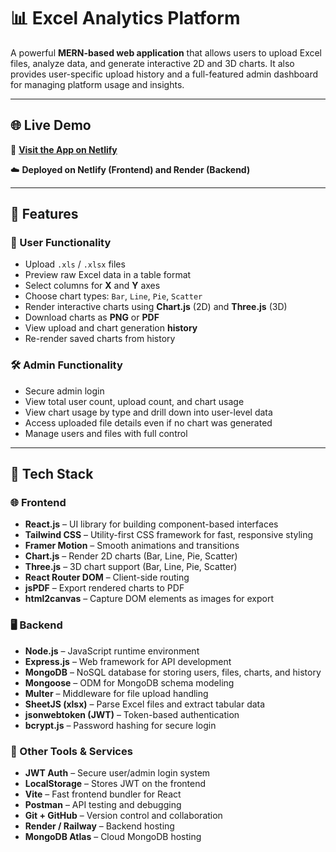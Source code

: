# 📊 Excel Analytics Platform

A powerful **MERN-based web application** that allows users to upload Excel files, analyze data, and generate interactive 2D and 3D charts. 
It also provides user-specific upload history and a full-featured admin dashboard for managing platform usage and insights.

---

## 🌐 Live Demo

🔗 **[Visit the App on Netlify](https://analytics-excel-platform.netlify.app)**

☁️ **Deployed on Netlify (Frontend) and Render (Backend)**

---

## 🚀 Features

### 👤 User Functionality
- Upload `.xls` / `.xlsx` files
- Preview raw Excel data in a table format
- Select columns for **X** and **Y** axes
- Choose chart types: `Bar`, `Line`, `Pie`, `Scatter`
- Render interactive charts using **Chart.js** (2D) and **Three.js** (3D)
- Download charts as **PNG** or **PDF**
- View upload and chart generation **history**
- Re-render saved charts from history

### 🛠 Admin Functionality
- Secure admin login
- View total user count, upload count, and chart usage
- View chart usage by type and drill down into user-level data
- Access uploaded file details even if no chart was generated
- Manage users and files with full control

---

## 🧱 Tech Stack

### 🌐 Frontend
- **React.js** – UI library for building component-based interfaces
- **Tailwind CSS** – Utility-first CSS framework for fast, responsive styling
- **Framer Motion** – Smooth animations and transitions
- **Chart.js** – Render 2D charts (Bar, Line, Pie, Scatter)
- **Three.js** – 3D chart support (Bar, Line, Pie, Scatter)
- **React Router DOM** – Client-side routing
- **jsPDF** – Export rendered charts to PDF
- **html2canvas** – Capture DOM elements as images for export

### 🖥️ Backend
- **Node.js** – JavaScript runtime environment
- **Express.js** – Web framework for API development
- **MongoDB** – NoSQL database for storing users, files, charts, and history
- **Mongoose** – ODM for MongoDB schema modeling
- **Multer** – Middleware for file upload handling
- **SheetJS (xlsx)** – Parse Excel files and extract tabular data
- **jsonwebtoken (JWT)** – Token-based authentication
- **bcrypt.js** – Password hashing for secure login

### 🔧 Other Tools & Services
- **JWT Auth** – Secure user/admin login system
- **LocalStorage** – Stores JWT on the frontend
- **Vite** – Fast frontend bundler for React
- **Postman** – API testing and debugging
- **Git + GitHub** – Version control and collaboration
- **Render / Railway** – Backend hosting
- **MongoDB Atlas** – Cloud MongoDB hosting

